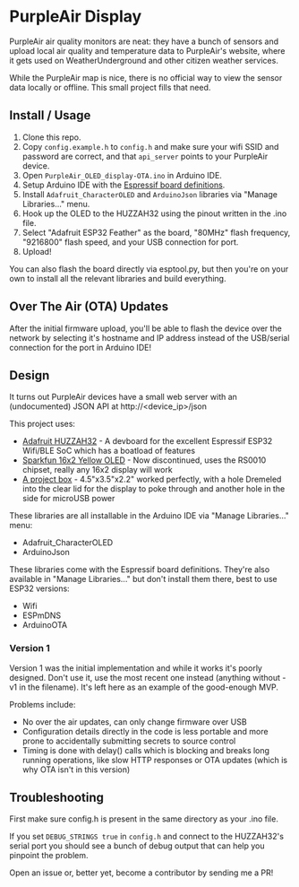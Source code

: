 PurpleAir Display
=================

PurpleAir air quality monitors are neat: they have a bunch of sensors and
upload local air quality and temperature data to PurpleAir's website, where it
gets used on WeatherUnderground and other citizen weather services.

While the PurpleAir map is nice, there is no official way to view the sensor
data locally or offline. This small project fills that need.

Install / Usage
---------------

1. Clone this repo.
2. Copy `config.example.h` to `config.h` and make sure your wifi SSID and
   password are correct, and that `api_server` points to your PurpleAir device.
3. Open `PurpleAir_OLED_display-OTA.ino` in Arduino IDE.
4. Setup Arduino IDE with the [Espressif board definitions](https://github.com/espressif/arduino-esp32#installation-instructions).
5. Install `Adafruit_CharacterOLED` and `ArduinoJson` libraries via "Manage
   Libraries..." menu.
6. Hook up the OLED to the HUZZAH32 using the pinout written in the .ino file.
7. Select "Adafruit ESP32 Feather" as the board, "80MHz" flash frequency,
   "9216800" flash speed, and your USB connection for port.
8. Upload!

You can also flash the board directly via esptool.py, but then you're on your
own to install all the relevant libraries and build everything.

Over The Air (OTA) Updates
--------------------------

After the initial firmware upload, you'll be able to flash the device over the
network by selecting it's hostname and IP address instead of the USB/serial
connection for the port in Arduino IDE!

Design
------

It turns out PurpleAir devices have a small web server with an (undocumented)
JSON API at http://<device_ip>/json

This project uses:

* [Adafruit HUZZAH32](https://www.adafruit.com/product/3405) - 
  A devboard for the excellent Espressif ESP32 Wifi/BLE SoC which has a
  boatload of features
* [Sparkfun 16x2 Yellow OLED](https://www.sparkfun.com/products/retired/11987) - 
  Now discontinued, uses the RS0010 chipset, really any 16x2 display will work
* [A project box](https://www.amazon.com/gp/product/B072FS4118/) - 
  4.5"x3.5"x2.2" worked perfectly, with a hole Dremeled into the clear lid for
  the display to poke through and another hole in the side for microUSB power

These libraries are all installable in the Arduino IDE via "Manage Libraries..." menu:

* Adafruit_CharacterOLED
* ArduinoJson

These libraries come with the Espressif board definitions. They're also
available in "Manage Libraries..." but don't install them there, best to use
ESP32 versions:

* Wifi
* ESPmDNS
* ArduinoOTA

### Version 1

Version 1 was the initial implementation and while it works it's poorly
designed. Don't use it, use the most recent one instead (anything without -v1
in the filename). It's left here as an example of the good-enough MVP.

Problems include:

* No over the air updates, can only change firmware over USB
* Configuration details directly in the code is less portable and more
  prone to accidentally submitting secrets to source control
* Timing is done with delay() calls which is blocking and breaks long running
  operations, like slow HTTP responses or OTA updates (which is why OTA isn't
  in this version)

Troubleshooting
---------------

First make sure config.h is present in the same directory as your .ino file.

If you set `DEBUG_STRINGS true` in `config.h` and connect to the HUZZAH32's
serial port you should see a bunch of debug output that can help you pinpoint
the problem.

Open an issue or, better yet, become a contributor by sending me a PR!

